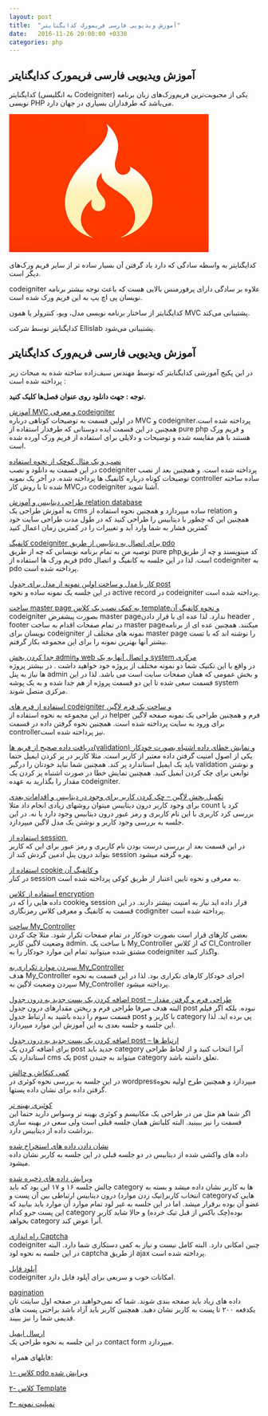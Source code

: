 ```yaml
---
layout: post
title:  "آموزش ویدیویی فارسی فریمورک کدایگنایتر"
date:   2016-11-26 20:00:00 +0330
categories: php
---
```

## آموزش ویدیویی فارسی فریمورک کدایگنایتر

کدایگنایتر (به انگلیسی Codeigniter) یکی از مجبوبت‌ترین فریم‌ورک‌های زبان برنامه نویسی PHP می‌باشد که طرفداران بسیاری در جهان دارد.

![کدایگنایتر - codeigniter](/uploads/2016/11/codeIgniter.jpg)

کدایگنایتر به واسطه سادگی که دارد یاد گرفتن آن بسیار ساده تر از سایر فریم ورک‌های دیگر است.

codeigniter علاوه بر سادگی دارای پرفورمنس بالایی هست که باعث توجه بیشتر برنامه نویسان پی اچ یپ به این فریم ورک شده است.

کدایگنایتر از ساختار برنامه نویسی مدل، ویو، کنترولر یا همون MVC پشتیبانی می‌کند.

کدایگنایتر توسط شرکت Ellislab پشتیبانی می‌شود.

آموزش ویدیویی فارسی فریم‌ورک کدایگنایتر
---------------------------------------

در این پکیج آموزشی کدایگنایتر که توسط مهندس سیف‌زاده ساخته شده به مبحاث زیر پرداخته شده است :

**توجه : جهت دانلود روی عنوان فصل‌ها کلیک کنید.**

[آموزش MVC و معرفی codeigniter](https://www.dropbox.com/s/risbdxg7jn8vug0/codeigniter_1.mkv?dl=0)  
در اولین قسمت به توضیحات کوتاهی درباره MVC و codeigniter‌پرداخته شده است. همچنین در این قسمت ایده دوستانی که طرفدار استفاده از pure php و فریم ورک هستند با هم مقایسه شده و توضیحات و دلایلی برای استفاده از فریم ورک آورده شده است.

[نصب و یک مثال کوچک از نحوه استفاده](https://www.dropbox.com/s/bab6j3ib53t9qsn/codeigniter_2.mkv?dl=0)  
در این قسمت به دانلود و نصب codeigniter پرداخته شده است. و همچنین بعد از نصب توضیحات کوتاه درباره کانفیگ ها پرداخته شده. در آخر یک نمونه controller ساده ساخته شده تا با روش کار MVCدر codeigniter آشنا شوید.

[طراحی دیتابیس و آموزش relation database](https://www.dropbox.com/s/rdtopy2ng2aj6qp/codeigniter_3.mkv?dl=0)  
به آموزش طراحی یک cms ساده میپردازد و همچنین نحوه استفاده از relation و همچنین این که چطور با دیتابیس را طراحی کنید که در طول مدت طراحی سایت خود کمترین فشار به شما وارد آید و تغییرات را در کمترین زمان اعمال کنید

[کانفیگ codeigniter برای اتصال به دیتابیس از طریق pdo](https://www.dropbox.com/s/r4ba9qi1e1oc3xg/codeigniter_4.mkv?dl=0)  
توصیه من به تمام برنامه نویسانی که چه از طریق pure php‌کد مینویسند و چه از طریق فریم ورک ها استفاده از pdo است. لذا در این جلسه به کانفیگ و اتصال codeigniter به pdo پرداخته شده است.

[کار با مدل و ساخت اولین نمونه از مدل برای جدول post](https://www.dropbox.com/s/xns95fw189wiyy2/codeigniter_5.mkv?dl=0)  
در این جلسه یک نمونه ساده و نحوه active record در codeigniter پرداخته شده است.

[ساخت master page به کمک نصب یک کلاس template‌و نحوه کانفیگ آن](https://www.dropbox.com/s/zla7ltrm7t15d7a/codeigniter_6.mkv?dl=0)  
codeigniter بصورت پیشفرض master page‌ندارد. لذا عده ای با قرار دادن header , footer در تمام صفحات اقدام به ساخت master page‌میکنند. همچنین عده ای از برنامه نویسان برای codeigniter نمونه های مختلف از master page را نوشته اند که با تست بیشتر آنها بهترین نمونه را برای این مجموعه بکار گرفتم.

[جدا کردن بخش admin‌و web و اتصال آنها به یک system مرکزی](https://www.dropbox.com/s/bcu2rsry2ae9q8t/codeigniter_7.mkv?dl=0)  
در واقع با این تکنیک شما دو نمونه مختلف از پروژه خود خواهید داشت . در بیشتر پروژه ها نیاز به پنل admin و بخش عمومی که همان صفحات سایت است می باشد. لذا در این قسمت سعی شده تا این دو قسمت پروژه از هم جدا شده و به یک پوشه system مرکزی متصل شوند.

[استفاده از فرم های codeigniter و ساخت یک فرم لاگین](https://www.dropbox.com/s/ee84ea0tywq5n5i/codeigniter_8.mkv?dl=0)  
در این مجموعه به نحوه استفاده از helper فرم و همچنین طراحی یک نمونه صفحه لاگین برای ورود به سایت پرداخته شده است. همچنین نحوه گرفتن داده در قسمت controller‌نیز پرداخته شده است.

[دریافت داده صحیح از فریم ها(validation) و نمایش خطای داده اشتباه بصورت خودکار](https://www.dropbox.com/s/7hhygfoodl8c15j/codeigniter_9.mkv?dl=0)  
یکی از اصول امنیت گرفتن داده معتبر از کاربر است. مثلا کاربر در پر کردن ایمیل حتما باید یک ایمیل استاندارد پر کند. همچنین شما نباید خودتان را درگیر validation و نوشتن توابعی برای چک کردن ایمیل کنید. همچنین نمایش خطا در صورت اشتباه پر کردن یک مقدار را بگذارید به عهده codeigniter.

[تکمیل بخش لاگین – چک کردن کاربر برای وجود در دیتابیس و اقدامات بعدی](https://www.dropbox.com/s/td7rk0gkqat66t3/codeigniter_10.mkv?dl=0)  
برای وجود کاربر درون دیتابیس میتوان روشهای زیادی انجام داد مثلا count کرد یا بررسی کرد کاربری با این نام کاربری و رمز عبور درون دیتابیس وجود دارد یا نه. در این جلسه به بررسی وجود کاربر و نوشتن یک مدل لاگین میپردازد.

[استفاده از session ](https://www.dropbox.com/s/0c6epqw98tl5nyg/codeigniter_11.mkv?dl=0)  
در این قسمت بعد از بررسی درست بودن نام کاربری و رمز عبور برای این که کاربر بتواند درون پنل ادمین گردش کند از session‌ بهره گرفته میشود.

[استفاده از cookie و کانفیگ آن](https://www.dropbox.com/s/34mozws671obu2w/codeigniter_12.mkv?dl=0)  
در کنار session به معرفی و نحوه تایین اعتبار از طریق کوکی پرداخته شده است.

[استفاده از کلاس encryption](https://www.dropbox.com/s/y9mj7d2geukem1r/codeigniter_13.mkv?dl=0)  
داده هایی را که در cookie‌و session قرار داده اید نیاز به امنیت بیشتر دارند. در این قسمت به کانفیگ و معرفی کلاس رمزنگاری codigniter پرداخته شده است.

[ساخت My\_Controller](https://www.dropbox.com/s/qynbdj2rnpxu5mz/codeigniter_14.mkv?dl=0)  
بعضی کارهای قرار است بصورت خودکار در تمام صفحات تکرار شود. مثلا چک کردن وضعیت لاگین کاربر admin. با ساخت یک My\_Controller که از کلاس CI\_Controller مشتق شده میتوانید تمام این موارد خودکار را به codeigniter واگذار کنید.

[سپردن موارد تکراری به My\_Controller](https://www.dropbox.com/s/yorvjzmbgwajcn8/codeigniter_15.mkv?dl=0)  
هدف My\_Controller اجرای خودکار کارهای تکراری بود. لذا در این قسمت به نحوه سپردن وضعیت لاگین به My\_Controller پرداخته میشود.

[اضافه کردن یک پست جدید به درون جدول post – طراحی فرم و گرفتن مقدار](https://www.dropbox.com/s/g50mrxc27sy6a0f/codeigniter_16.mkv?dl=0)  
البته هدف صرفا طراحی فرم و ریختن مقدارهای درون جدول post نبوده. بلکه اگر فیلم قسمت سوم را دیده باشید به ارتباط جدول post با کاربر و category پی برده اید. لذا این جلسه و جلسه بعدی به این آموزش این موارد میپردازد.

[اضافه کردن یک پست جدید به درون جدول post – ارتباط ها](https://www.dropbox.com/s/xnx99m9x06hk780/codeigniter_17.mkv?dl=0)  
برای اضافه کردن یک post جدید باید category آنرا انتخاب کنید و از لحاظ طراحی استاندارد یک cms یک post میتواند به چنیدن category تعلق داشته باشد.

[کمی کنکاش و چالش](https://www.dropbox.com/s/vqe1s3y3393rhpx/codeigniter_18.mkv?dl=0)  
در این جلسه به بررسی نحوه کوئری در wordpress‌میپردازد و همچنین طرح اولیه نحوه گرفتن داده برای نشان داده پستها.

[کوئیری بهینه تر](https://www.dropbox.com/s/vw45za7iuctlbae/codeigniter_19.mkv?dl=0)  
اگر شما هم مثل من در طراحی یک مکانیسم و کوئری بهینه تر وسواس دارید حتما این قسمت را نیز ببینید. البته کلیاتش همان جلسه قبلی است ولی سعی در بهینه سازی برداشت داده از دیتابیس دارد.

[نشان دادن داده های استخراج شده](https://www.dropbox.com/s/uh5vuufvd6sg433/codeigniter_20.mkv?dl=0)  
داده های واکشی شده از دیتابیس در دو جلسه قبلی در این جلسه به کاربر نشان داده میشود.

[ویرایش داده های ذخیره شده](https://www.dropbox.com/s/406zx4ssdxn8ner/codeigniter_21.mkv?dl=0)  
چالش جلسه ۱۶ و ۱۷ این بود که باید category ها به کاربر نشان داده میشد و بسته به انتخاب کاربر(تیک زدن موارد) درون دیتابیس ارتباطی بین آن پست و category‌هایی که عضو آن بوده برقرار میشد. اما در این جلسه به غیر لود تمام موارد آن موارد باید بیابید که این پست جرو کدام category بوده(چک باکس از قبل تیک خرده) و حالا شاید کاربر بخواهد category آنرا عوض کند.

[راه اندازی Captcha](https://www.dropbox.com/s/3ao3brtxxzrrrqo/codeigniter_22.mkv?dl=0)  
codeigniter چنین امکانی دارد. البته کامل نیست و نیاز به کمی دستکاری شما دارد. البته در این جلسه به نحوه لود captcha از طریق ajax پرداخته شده است.

[آپلود فایل](https://www.dropbox.com/s/vkut8h0wh7i1i7p/codeigniter_23.mkv?dl=0)  
codeigniter امکانات خوب و سریعی برای آپلود فایل دارد.

[pagination](https://www.dropbox.com/s/mpqvy2w2tkbkhc9/codeigniter_24.mkv?dl=0)  
داده های زیاد باید صفحه بندی شوند. شما که نمی‌خواهید در صفحه اول سایتت تان یکدفعه ۲۰۰ تا پست به کاربر نشان دهید. همچنین کاربر باید آزاد باشد براحتی پست های قدیمی شما را نیز ببیند.

[ارسال ایمیل](https://www.dropbox.com/s/92dl03h6eypy6b5/codeigniter_25.mkv?dl=0)  
در این جلسه به نحوه طراحی یک contact form میپردازد.

 فایلهای همراه:

[۱- کلاس pdo ویرایش شده](https://www.dropbox.com/s/154vo9a677v4ggf/pdo_driver.zip?dl=0)

[۲- کلاس Template](https://www.dropbox.com/s/s7derfvks6dhx08/Template.php?dl=0)

[۳- تمپلیت نمونه](https://www.dropbox.com/s/wx4w5lakha6lmq0/ci_them.zip?dl=0)

